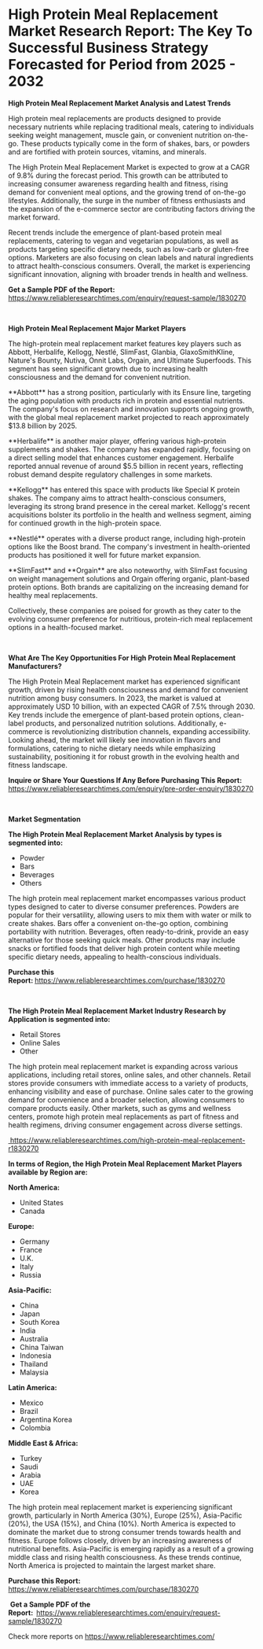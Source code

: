 <p><h1>High Protein Meal Replacement Market Research Report: The Key To Successful Business Strategy Forecasted for Period from 2025 - 2032</h1></p><p><strong>High Protein Meal Replacement Market Analysis and Latest Trends</strong></p>
<p><p>High protein meal replacements are products designed to provide necessary nutrients while replacing traditional meals, catering to individuals seeking weight management, muscle gain, or convenient nutrition on-the-go. These products typically come in the form of shakes, bars, or powders and are fortified with protein sources, vitamins, and minerals.</p><p>The High Protein Meal Replacement Market is expected to grow at a CAGR of 9.8% during the forecast period. This growth can be attributed to increasing consumer awareness regarding health and fitness, rising demand for convenient meal options, and the growing trend of on-the-go lifestyles. Additionally, the surge in the number of fitness enthusiasts and the expansion of the e-commerce sector are contributing factors driving the market forward. </p><p>Recent trends include the emergence of plant-based protein meal replacements, catering to vegan and vegetarian populations, as well as products targeting specific dietary needs, such as low-carb or gluten-free options. Marketers are also focusing on clean labels and natural ingredients to attract health-conscious consumers. Overall, the market is experiencing significant innovation, aligning with broader trends in health and wellness.</p></p>
<p><strong>Get a Sample PDF of the Report:&nbsp;</strong> <a href="https://www.reliableresearchtimes.com/enquiry/request-sample/1830270?utm_campaign=2177&utm_medium=2&utm_source=Github&utm_content=ia&utm_term=14022025&utm_id=high-protein-meal-replacement">https://www.reliableresearchtimes.com/enquiry/request-sample/1830270</a></p>
<p>&nbsp;</p>
<p><strong>High Protein Meal Replacement Major Market Players</strong></p>
<p><p>The high-protein meal replacement market features key players such as Abbott, Herbalife, Kellogg, Nestlé, SlimFast, Glanbia, GlaxoSmithKline, Nature's Bounty, Nutiva, Onnit Labs, Orgain, and Ultimate Superfoods. This segment has seen significant growth due to increasing health consciousness and the demand for convenient nutrition.</p><p>**Abbott** has a strong position, particularly with its Ensure line, targeting the aging population with products rich in protein and essential nutrients. The company's focus on research and innovation supports ongoing growth, with the global meal replacement market projected to reach approximately $13.8 billion by 2025.</p><p>**Herbalife** is another major player, offering various high-protein supplements and shakes. The company has expanded rapidly, focusing on a direct selling model that enhances customer engagement. Herbalife reported annual revenue of around $5.5 billion in recent years, reflecting robust demand despite regulatory challenges in some markets.</p><p>**Kellogg** has entered this space with products like Special K protein shakes. The company aims to attract health-conscious consumers, leveraging its strong brand presence in the cereal market. Kellogg's recent acquisitions bolster its portfolio in the health and wellness segment, aiming for continued growth in the high-protein space.</p><p>**Nestlé** operates with a diverse product range, including high-protein options like the Boost brand. The company's investment in health-oriented products has positioned it well for future market expansion. </p><p>**SlimFast** and **Orgain** are also noteworthy, with SlimFast focusing on weight management solutions and Orgain offering organic, plant-based protein options. Both brands are capitalizing on the increasing demand for healthy meal replacements.</p><p>Collectively, these companies are poised for growth as they cater to the evolving consumer preference for nutritious, protein-rich meal replacement options in a health-focused market.</p></p>
<p>&nbsp;</p>
<p><strong>What Are The Key Opportunities For High Protein Meal Replacement Manufacturers?</strong></p>
<p><p>The High Protein Meal Replacement market has experienced significant growth, driven by rising health consciousness and demand for convenient nutrition among busy consumers. In 2023, the market is valued at approximately USD 10 billion, with an expected CAGR of 7.5% through 2030. Key trends include the emergence of plant-based protein options, clean-label products, and personalized nutrition solutions. Additionally, e-commerce is revolutionizing distribution channels, expanding accessibility. Looking ahead, the market will likely see innovation in flavors and formulations, catering to niche dietary needs while emphasizing sustainability, positioning it for robust growth in the evolving health and fitness landscape.</p></p>
<p><strong>Inquire or Share Your Questions If Any Before Purchasing This Report:</strong> <a href="https://www.reliableresearchtimes.com/enquiry/pre-order-enquiry/1830270?utm_campaign=2177&utm_medium=2&utm_source=Github&utm_content=ia&utm_term=14022025&utm_id=high-protein-meal-replacement">https://www.reliableresearchtimes.com/enquiry/pre-order-enquiry/1830270</a></p>
<p>&nbsp;</p>
<p><strong>Market Segmentation</strong></p>
<p><strong>The High Protein Meal Replacement Market Analysis by types is segmented into:</strong></p>
<p><ul><li>Powder</li><li>Bars</li><li>Beverages</li><li>Others</li></ul></p>
<p><p>The high protein meal replacement market encompasses various product types designed to cater to diverse consumer preferences. Powders are popular for their versatility, allowing users to mix them with water or milk to create shakes. Bars offer a convenient on-the-go option, combining portability with nutrition. Beverages, often ready-to-drink, provide an easy alternative for those seeking quick meals. Other products may include snacks or fortified foods that deliver high protein content while meeting specific dietary needs, appealing to health-conscious individuals.</p></p>
<p><strong>Purchase this Report:&nbsp;</strong><a href="https://www.reliableresearchtimes.com/purchase/1830270?utm_campaign=2177&utm_medium=2&utm_source=Github&utm_content=ia&utm_term=14022025&utm_id=high-protein-meal-replacement">https://www.reliableresearchtimes.com/purchase/1830270</a></p>
<p>&nbsp;</p>
<p><strong>The High Protein Meal Replacement Market Industry Research by Application is segmented into:</strong></p>
<p><ul><li>Retail Stores</li><li>Online Sales</li><li>Other</li></ul></p>
<p><p>The high protein meal replacement market is expanding across various applications, including retail stores, online sales, and other channels. Retail stores provide consumers with immediate access to a variety of products, enhancing visibility and ease of purchase. Online sales cater to the growing demand for convenience and a broader selection, allowing consumers to compare products easily. Other markets, such as gyms and wellness centers, promote high protein meal replacements as part of fitness and health regimens, driving consumer engagement across diverse settings.</p></p>
<p><a href="https://www.reliableresearchtimes.com/high-protein-meal-replacement-r1830270?utm_campaign=2177&utm_medium=2&utm_source=Github&utm_content=ia&utm_term=14022025&utm_id=high-protein-meal-replacement">&nbsp;https://www.reliableresearchtimes.com/high-protein-meal-replacement-r1830270</a></p>
<p><strong>In terms of Region, the High Protein Meal Replacement Market Players available by Region are:</strong></p>
<p>
    <p> <strong> North America: </strong>
        <ul>
            <li>United States</li>
            <li>Canada</li>
        </ul>
        </p> 
    <p> <strong> Europe: </strong>
        <ul>
            <li>Germany</li>
            <li>France</li>
            <li>U.K.</li>
            <li>Italy</li>
            <li>Russia</li>
        </ul>
        </p> 
    <p> <strong> Asia-Pacific: </strong>
        <ul>
            <li>China</li>
            <li>Japan</li>
            <li>South Korea</li>
            <li>India</li>
            <li>Australia</li>
            <li>China Taiwan</li>
            <li>Indonesia</li>
            <li>Thailand</li>
            <li>Malaysia</li>
        </ul>
        </p> 
    <p> <strong> Latin America: </strong>
        <ul>
            <li>Mexico</li>
            <li>Brazil</li>
            <li>Argentina Korea</li>
            <li>Colombia</li>
        </ul>
        </p> 
    <p> <strong> Middle East & Africa: </strong>
        <ul>
            <li>Turkey</li>
            <li>Saudi</li>
            <li>Arabia</li>
            <li>UAE</li>
            <li>Korea</li>
        </ul>
    </p>
    </p>
<p><p>The high protein meal replacement market is experiencing significant growth, particularly in North America (30%), Europe (25%), Asia-Pacific (20%), the USA (15%), and China (10%). North America is expected to dominate the market due to strong consumer trends towards health and fitness. Europe follows closely, driven by an increasing awareness of nutritional benefits. Asia-Pacific is emerging rapidly as a result of a growing middle class and rising health consciousness. As these trends continue, North America is projected to maintain the largest market share.</p></p>
<p><strong>Purchase this Report: </strong><a href="https://www.reliableresearchtimes.com/purchase/1830270?utm_campaign=2177&utm_medium=2&utm_source=Github&utm_content=ia&utm_term=14022025&utm_id=high-protein-meal-replacement">https://www.reliableresearchtimes.com/purchase/1830270</a></p>
<p>&nbsp;<strong>Get a Sample PDF of the Report:&nbsp;&nbsp;</strong><a href="https://www.reliableresearchtimes.com/enquiry/request-sample/1830270?utm_campaign=2177&utm_medium=2&utm_source=Github&utm_content=ia&utm_term=14022025&utm_id=high-protein-meal-replacement">https://www.reliableresearchtimes.com/enquiry/request-sample/1830270</a></p>
<p><strong></strong></p>
<p>Check more reports on <a href="https://www.reliableresearchtimes.com/?utm_campaign=2177&utm_medium=2&utm_source=Github&utm_content=ia&utm_term=14022025&utm_id=high-protein-meal-replacement">https://www.reliableresearchtimes.com/</a></p>
